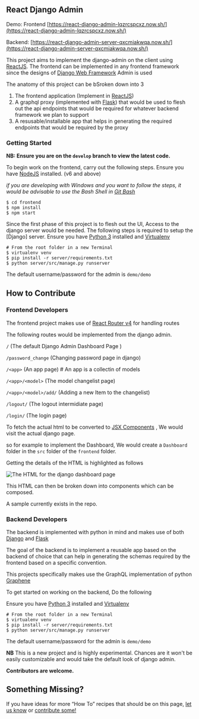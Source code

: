 ## React Django Admin

Demo: 
Frontend [https://react-django-admin-lqzrcspcxz.now.sh/](https://react-django-admin-lqzrcspcxz.now.sh/)
 
 Backend: [https://react-django-admin-server-qxcmiakwqa.now.sh/](https://react-django-admin-server-qxcmiakwqa.now.sh/)

This project aims to implement the django-admin on the client using [ReactJS](https://facebook.github.io/react/). The frontend can be implemented in any frontend framework since the designs of [Django Web Framework](https://www.djangoproject.com/) Admin is used

The anatomy of this project can be bSroken down into 3 
1. The frontend application (Implement in [ReactJS](https://facebook.github.io/react/))
2. A graphql proxy (implemented with [Flask](http://flask.pocoo.org/)) that would be used to flesh out the api endpoints that would be required for whatever backend framework we plan to support
3. A resusable/installable app that helps in generating the required endpoints that would be required by the proxy

### Getting Started

**NB: Ensure you are on the `develop` branch to view the latest code.**

To begin work on the frontend, carry out the following steps.
Ensure you have [NodeJS](https://nodejs.org/en/) installed. (v6 and above) 

*if you are developing with Windows and you want to follow the steps, it would be advisable to use the Bash Shell in [Git Bash](https://git-scm.com/downloads)*

    $ cd frontend
    $ npm install
    $ npm start

Since the first phase of this project is to flesh out the UI, Access to the django server would be needed. The following steps is required to setup the [Django] server.
Ensure you have [Python 3](https://www.python.org/downloads/) installed and [Virtualenv](https://virtualenv.pypa.io/en/stable/)

    # From the root folder in a new Terminal
    $ virtualenv venv
    $ pip install -r server/requirements.txt
    $ python server/src/manage.py runserver

The default username/password for the admin is `demo/demo`

## How to Contribute
### Frontend Developers
The frontend project makes use of [React Router v4](https://reacttraining.com/react-router/web/guides/philosophy) for handling routes 

The following routes would be implemented from the django admin.

`/` (The default Django Admin Dashboard Page )

`/password_change` (Changing password page in django)

`/<app>` (An app page) # An app is a collectin of models

`/<app>/<model>` (The model changelist page)

`/<app>/<model>/add/` (Adding a new Item to the changelist)

`/logout/` (The logout intermidiate page)

`/login/` (The login page)

To fetch the actual html to be converted to [JSX Components](https://facebook.github.io/react/docs/jsx-in-depth.html) , We would visit the actual django page.

so for example to implement the Dashboard, We would create a `Dashboard` folder in the `src` folder of the `frontend` folder.

Getting the details of the HTML is highlighted as follows

![The HTML for the django dashboard page](/docs/dashboard.PNG)

This HTML can then be broken down into components which can be composed. 

A sample currently exists in the repo.

### Backend Developers
The backend is implemented with python in mind and makes use of both [Django]() and [Flask]()

The goal of the backend is to implement a reusable app based on the backend of choice that can help in generating the schemas required by the frontend based on a specific convention.

This projects specifically makes use the GraphQL implementation of python [Graphene]()

To get started on working on the backend, Do the following

Ensure you have [Python 3](https://www.python.org/downloads/) installed and [Virtualenv](https://virtualenv.pypa.io/en/stable/)

    # From the root folder in a new Terminal
    $ virtualenv venv
    $ pip install -r server/requirements.txt
    $ python server/src/manage.py runserver

The default username/password for the admin is `demo/demo`

**NB**
This is a new project and is highly experimental. Chances are it won't be easily customizable and would take the default look of django admin.

**Contributors are welcome.**

## Something Missing?

If you have ideas for more “How To” recipes that should be on this page, [let us know](https://github.com/gbozee/react-django-admin/issues) or [contribute some!](https://github.com/gbozee/react-django-admin/blob/master/README.md)
